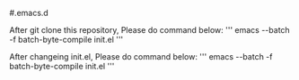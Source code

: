 #.emacs.d

After git clone this repository, Please do command below:
'''
emacs --batch -f batch-byte-compile init.el
'''

After changeing init.el, Please do command below:
'''
emacs --batch -f batch-byte-compile init.el
'''